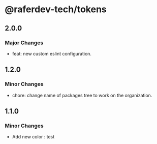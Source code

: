 # @raferdev-tech/tokens

## 2.0.0

### Major Changes

- feat: new custom eslint configuration.

## 1.2.0

### Minor Changes

- chore: change name of packages tree to work on the organization.

## 1.1.0

### Minor Changes

- Add new color : test
